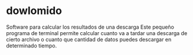 # dowlomido
Software para calcular los resultados de una descarga
Este pequeño programa de terminal permite calcular 
cuanto va a tardar una descarga de cierto archivo 
o cuanto que cantidad de datos puedes descargar en determinado 
tiempo.
